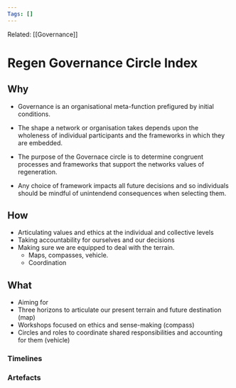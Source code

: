 ```yaml
---
Tags: []
---
```

Related: [[Governance]]
# Regen Governance Circle Index

## Why
- Governance is an organisational meta-function prefigured by initial conditions.
- The shape a network or organisation takes depends upon the wholeness of individual participants and the frameworks in which they are embedded. 

- The purpose of the Governace circle is to determine congruent processes and frameworks that support the networks values of regeneration. 
- Any choice of framework impacts all future decisions and so individuals should be mindful of unintendend consequences when selecting them. 
 
## How
- Articulating values and ethics at the individual and collective levels
- Taking accountability for ourselves and our decisions
- Making sure we are equipped to deal with the terrain. 
	- Maps, compasses, vehicle. 
	- Coordination


## What 
- Aiming for 
- Three horizons to articulate our present terrain and future destination (map)
- Workshops focused on ethics and sense-making (compass)
- Circles and roles to coordinate shared responsibilities and accounting for them (vehicle)




### Timelines
### Artefacts